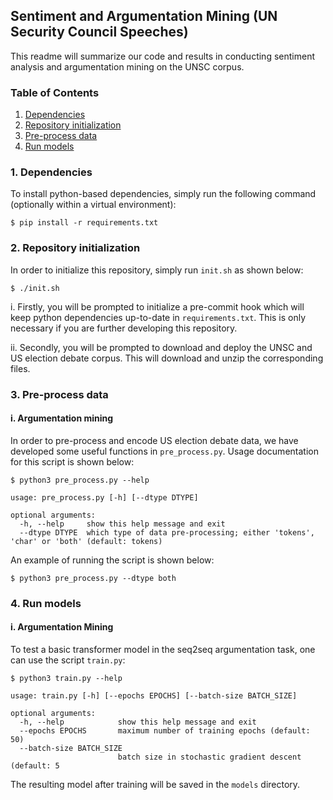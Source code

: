 ## Sentiment and Argumentation Mining (UN Security Council Speeches)

This readme will summarize our code and results in conducting sentiment analysis and argumentation mining on the UNSC corpus.

### Table of Contents

1. [Dependencies](#1-Dependencies)
2. [Repository initialization](#2-Repository-initialization)
3. [Pre-process data](#3-Pre-process-data)
4. [Run models](#4-Run-models)

### 1. Dependencies

To install python-based dependencies, simply run the following command (optionally within a virtual environment):

```shell
$ pip install -r requirements.txt
```

### 2. Repository initialization

In order to initialize this repository, simply run `init.sh` as shown below:

```shell
$ ./init.sh
```

i. Firstly, you will be prompted to initialize a pre-commit hook which will keep python dependencies up-to-date in `requirements.txt`. This is only necessary if you are further developing this repository.

ii. Secondly, you will be prompted to download and deploy the UNSC and US election debate corpus. This will download and unzip the corresponding files.

### 3. Pre-process data

#### i. Argumentation mining

In order to pre-process and encode US election debate data, we have developed some useful functions in `pre_process.py`. Usage documentation for this script is shown below: 

```
$ python3 pre_process.py --help

usage: pre_process.py [-h] [--dtype DTYPE]

optional arguments:
  -h, --help     show this help message and exit
  --dtype DTYPE  which type of data pre-processing; either 'tokens', 'char' or 'both' (default: tokens)
```

An example of running the script is shown below:

```shell
$ python3 pre_process.py --dtype both
```

### 4. Run models

#### i. Argumentation Mining

To test a basic transformer model in the seq2seq argumentation task, one can use the script `train.py`:

```
$ python3 train.py --help

usage: train.py [-h] [--epochs EPOCHS] [--batch-size BATCH_SIZE]

optional arguments:
  -h, --help            show this help message and exit
  --epochs EPOCHS       maximum number of training epochs (default: 50)
  --batch-size BATCH_SIZE
                        batch size in stochastic gradient descent (default: 5
```

The resulting model after training will be saved in the `models` directory.
